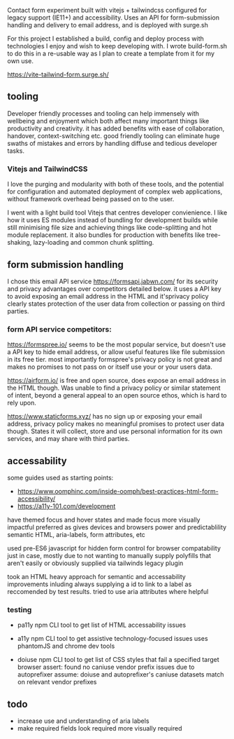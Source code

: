 Contact form experiment built with vitejs + tailwindcss configured for legacy support (IE11+) and accessibility. Uses an API for form-submission handling and delivery to email address, and is deployed with surge.sh

For this project I established a build, config and deploy process with technologies I enjoy and wish to keep developing with. I wrote build-form.sh to do this in a re-usable way as I plan to create a template from it for my own use.

https://vite-tailwind-form.surge.sh/

## tooling

Developer friendly processes and tooling can help immensely with wellbeing and enjoyment which both affect many important things like productivity and creativity. it has added benefits with ease of collaboration, handover, context-switching etc. good friendly tooling can eliminate huge swaths of mistakes and errors by handling diffuse and tedious developer tasks.

### Vitejs and TailwindCSS

I love the purging and modularity with both of these tools, and the potential for configuration and automated deployment of complex web applications, without framework overhead being passed on to the user.

I went with a light build tool Vitejs that centres developer convienience. I like how it uses ES modules instead of bundling for development builds while still minimising file size and achieving things like code-splitting and hot module replacement. it also bundles for production with benefits like tree-shaking, lazy-loading and common chunk splitting.

## form submission handling

I chose this email API service https://formsapi.jabwn.com/ for its security and privacy advantages over competitors detailed below. it uses a API key to avoid exposing an email address in the HTML and it'sprivacy policy clearly states protection of the user data from collection or passing on third parties.

### form API service competitors:

https://formspree.io/ seems to be the most popular service, but doesn't use a API key to hide email address, or allow useful features like file submission in its free tier. most importantly formspree's privacy policy is not great and makes no promises to not pass on or itself use your or your users data.

https://airform.io/ is free and open source, does expose an email address in the HTML though. Was unable to find a privacy policy or similar statement of intent, beyond a general appeal to an open source ethos, which is hard to rely upon.

https://www.staticforms.xyz/ has no sign up or exposing your email address, privacy policy makes no meaningful promises to protect user data though. States it will collect, store and use personal information for its own services, and may share with third parties.

## accessability

some guides used as starting points:

- https://www.oomphinc.com/inside-oomph/best-practices-html-form-accessibility/
- https://a11y-101.com/development

have themed focus and hover states and made focus more visually impactful
preferred as gives devices and browsers power and predictablility
semantic HTML, aria-labels, form attributes, etc

used pre-ES6 javascript for hidden form control for browser compatability just in case, mostly due to not wanting to manually supply polyfills that aren't easily or obviously supplied via tailwinds legacy plugin

took an HTML heavy approach for semantic and accessability improvements inluding always supplying a id to link to a label as reccomended by test results. tried to use aria attributes where helpful

### testing

- pa11y npm CLI tool to get list of HTML accessability issues

- a11y npm CLI tool to get assistive technology-focused issues
  uses phantomJS and chrome dev tools

- doiuse npm CLI tool to get list of CSS styles that fail a specified target browser
  assert: found no caniuse vendor prefix issues due to autoprefixer
  assume: doiuse and autoprefixer's caniuse datasets match on relevant vendor prefixes

## todo

- increase use and understanding of aria labels
- make required fields look required more visually required
